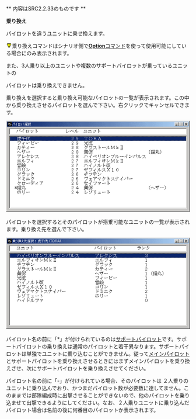 ** 内容はSRC2.2.33のものです **

**乗り換え**

パイロットを違うユニットに乗せ換えます。

![](../images/bm0.gif)乗り換えコマンドはシナリオ側で[**Option**コマンド](Optionコマンド.md)を使って使用可能にしている場合にのみ表示されます。

また、3人乗り以上のユニットや複数のサポートパイロットが乗っているユニットの

パイロットは乗り換えできません。

乗り換えを選択すると乗り換え可能なパイロットの一覧が表示されます。この中から乗り換えさせるパイロットを選んで下さい。右クリックでキャンセルできます。

![](../images/bm18.gif)

パイロットを選択するとそのパイロットが搭乗可能なユニットの一覧が表示されます。乗り換え先を選んで下さい。

![](../images/bm19.gif)

パイロット名の前に「\*」が付けられているのは[サポートパイロット](サポートパイロット.md)です。サポートパイロットの乗り換えは通常のパイロットと若干異なります。サポートパイロットは単独でユニットに乗り込むことができません。従って[メインパイロット](メインパイロット.md)とサポートパイロットを乗り換えさせるときにはまずメインパイロットを乗り換えさせ、次にサポートパイロットを乗り換えさせてください。

パイロット名の前に「-」が付けられている場合、そのパイロットは ２人乗りのユニットに乗り込んでおり、かつまだパイロット数が必要数に達してません。このままでは部隊編成時に出撃させることができないので、他のパイロットを乗り込ませて出撃できるようにしてください。なお、２人乗りユニットに乗り込んだパイロット場合は名前の後に何番目のパイロットか表示されます。

